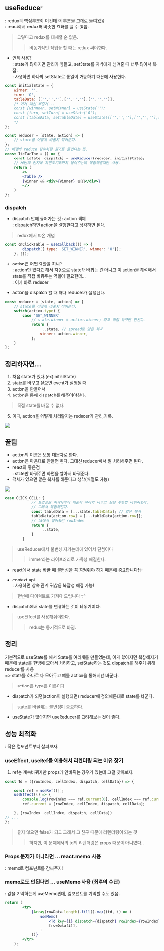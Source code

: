 ## useReducer
: redux의 핵심부분이 이건데 이 부분을 그대로 들여왔음\
: react에서 redux와 비슷한 효과를 낼 수 있음.
> 그렇다고 redux를 대체할 순 없음.
>> 비동기적인 작업을 할 때는 redux 써야한다.
- 언제 사용?\
: state가 많아지면 관리가 힘들고, setState를 자식에게 넘겨줄 때 너무 많아서 복잡.\
: 사용하면 하나의 setState로 통일이 가능하기 때문에 사용한다.

``` jsx
const initialState = {
    winner: '',
    turn: 'O',
    tableData: [['','',''],['','',''],['','','']],
    /* 이거 대신 써준거... 
    const [winnner, setWinner] = useState('');
    const [turn, setTurn] = useState('0');
    const [tableData, setTableDate] = useState([['','',''],['','',''],['','','']]);
    */
};

const reducer = (state, action) => {
    // state를 어떻게 바꿀지 적어준다.
};
// 배열의 reduce 함수처럼 뭔가를 줄인다는 뜻.
const TicTacToe = () => {
    const [state, dispatch] = useReducer(reducer, initialState);
    // 세번째 인자에 지연초기화까지 넣어주는데 복잡해질때만 사용.
    return (
        <>
        <Table />
        {winner && <div>{winner} 승🐱‍🏍</div>}
        </>
    )
};
```

### dispatch
- dispatch 안에 들어가는 것 : action 객체\
: dispatch하면 action을 실행한다고 생각하면 된다.
> redux에서 따온 개념
``` jsx
const onClickTable = useCallback(() => {
        dispatch({ type: 'SET_WINNER', winner: 'O'});
    }, []);
```
- action은 어떤 역할을 하나?\
: action만 있다고 해서 자동으로 state가 바뀌는 건 아니고 이 action을 해석해서 state를 직접 바꿔주는 역할이 필요한데...\
: 이게 바로 reducer

- action을 dispatch 할 때 마다 reducer가 실행된다.
``` jsx
const reducer = (state, action) => {
    // state를 어떻게 바꿀지 적어준다.
    switch(action.type) {
        case 'SET_WINNER':
            // state.winner = action.winner; 라고 직접 바꾸면 안된다.
            return {
                ...state, // spread로 얕은 복사
                winner: action.winner,
            };
    }
};
```

## 정리하자면...
1. 처음 state가 있다.(ex)initialState)
2. state를 바꾸고 싶으면 event가 실행될 때
3. action을 만들어서
4. action을 통해 dispatch를 해주어야한다.
> 직접 state를 바꿀 수 없다.
5. 이때, action을 어떻게 처리할지는 reducer가 관리,기록.
<img src='./state변경방법.png'>

## 꿀팁
- action의 이름은 보통 대문자로 한다.
- action은 마음대로 만들면 된다, 그대신 reducer에서 잘 처리해주면 된다.
- react의 좋은점\
: state만 바꿔주면 화면을 알아서 바꿔준다.
- 객체가 있으면 얕은 복사를 해준다고 생각(배열도 가능)
<img src = './불변성.PNG'>

``` jsx
case CLICK_CELL: {
            // 불변성을 지켜야하기 때문에 우리가 바꾸고 싶은 부분만 바꿔야한다.
            // 그래서 복잡해진다.
            const tableData = [...state.tableData]; // 얕은 복사
            tableData[action.row] = [...tableData[action.row]];
            // td에서 넣어줬던 rowIndex
            return {
                ...state,
            }
        }
```
> useReducer에서 불변성 지키는데에 있어서 단점이다
>> immer라는 라이브러리로 가독성 해결한다.

- react에서 state 바꿀 때 불변성을 꼭 지켜줘야 하기 때문에 중요합니다!✨

- context api\
: 사용하면 상속 관계 귀찮음 복잡성 해결 가능!
> 한번에 다이렉트로 가져다 드립니다 ^.^

- dispatch에서 state를 변경하는 것이 비동기이다.
> useEffect를 사용해줘야한다.
>> redux는 동기적으로 바뀜.

## 정리
기본적으로 useState를 해서 State를 여러개를 만들었는데, 이게 많아지면 복잡해지기 때문에 state를 한방에 모아서 처리하고, setState하는 것도 dispatch를 해주기 위해 reducer를 사용\
=> state를 하나로 다 모아두고 얘를 action을 통해서만 바꾼다.
> action은 type은 이름이다.
- dispatch가 되면(action이 실행되면) reducer에 정의해둔대로 state를 바꾼다.
> state를 바꿀때는 불변성이 중요하다.
- useState가 많아지면 useReducer를 고려해보는 것이 좋다.

## 성능 최적화
: 작은 컴포넌트부터 살펴보자.
### useEffect, useRef를 이용해서 리렌더링 되는 이유 찾기
1. ref는 계속바뀌지만 props가 안바뀌는 경우가 있는데 그걸 찾아보자.
``` jsx
const Td = ({rowIndex, cellIndex, dispatch, cellData}) => {

    const ref = useRef([]);
    useEffect(() => {
        console.log(rowIndex === ref.current[0], cellIndex === ref.current[1], dispatch === ref.current[2], cellData === ref.current[3]);
        ref.current = [rowIndex, cellIndex, dispatch, cellData];

    }, [rowIndex, cellIndex, dispatch, cellData])
// ...
};
```
> 같지 않으면 false가 되고 그래서 그 친구 때문에 리렌더링이 되는 것
>> 하지만, 이 문제에서의 td의 리렌더링은 props 때문이 아니였다...
### Props 문제가 아니라면 ... react.memo 사용
: memo로 컴포넌트를 감싸주자!
### memo로도 안된다면 ... useMemo 사용 (최후의 수단)
: 값을 기억하는게 useMemo인데, 컴포넌트를 기억할 수도 있음.
``` jsx
return (
        <tr>
            {Array(rowData.length).fill().map((td, i) => (
                useMemo(
                    <Td key={i} dispatch={dispatch} rowIndex={rowIndex} cellIndex={i} cellData={rowData[i]}>{''}</Td>,
                    [rowData[i]],
                )
            ))}
        </tr>
    );
```    